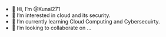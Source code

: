 - 👋 Hi, I’m @Kunal271
- 👀 I’m interested in cloud and its security.
- 🌱 I’m currently learning Cloud Computing and Cybersecuirty.
- 💞️ I’m looking to collaborate on ...
